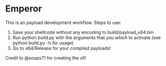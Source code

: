 # Emperor

This is an payload development workflow. Steps to use:

1. Save your shellcode without any encoding to build/payload_x64.bin
2. Run python build.py with the arguments that you which to activate (see python build.py -h for usage)
3. Go to x64/Release for your compiled payloads!

Credit to @soups71 for creating the xll!
